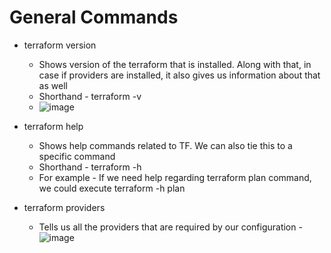 # General Commands
- terraform version
    - Shows version of the terraform that is installed. Along with that, in case if providers are installed, it also gives us information about that as well
    - Shorthand - terraform -v
    - ![image](https://github.com/niravmsoni/terraform-commands-cheatsheet/assets/6556021/873bb3be-9dbf-4290-9f6b-160f8f5910b1)

- terraform help
    - Shows help commands related to TF. We can also tie this to a specific command
    - Shorthand - terraform -h
    - For example - If we need help regarding terraform plan command, we could execute terraform -h plan

- terraform providers
    - Tells us all the providers that are required by our configuration
    -![image](https://github.com/niravmsoni/terraform-commands-cheatsheet/assets/6556021/72f00736-7614-4d80-8b52-38b036067e2c)
